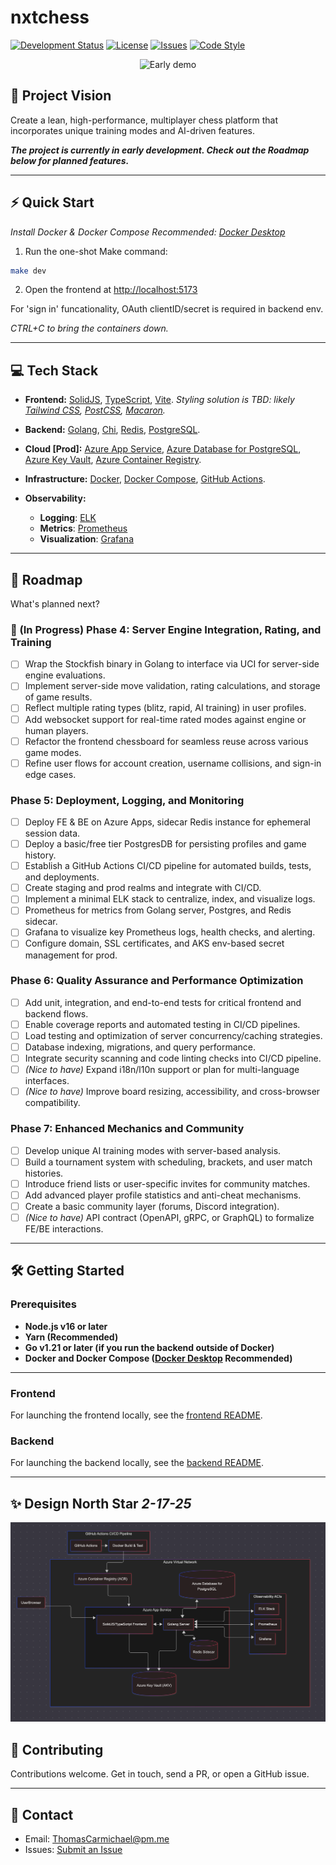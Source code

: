 # nxtchess

[![Development Status](https://img.shields.io/badge/status-under_development-orange)](#)
[![License](https://img.shields.io/github/license/tmcarmichael/nxtchess)](https://github.com/tmcarmichael/nxtchess/blob/main/LICENSE)
[![Issues](https://img.shields.io/github/issues/tmcarmichael/nxtchess)](https://github.com/tmcarmichael/nxtchess/issues)
[![Code Style](https://img.shields.io/badge/code%20style-prettier-ff69b4)](https://prettier.io/docs/en/why-prettier)

<div style="text-align: center;">
  <img src="apps/frontend/public/assets/nxtchess-2-16-25.gif" alt="Early demo" />
</div>

## 🚀 Project Vision

Create a lean, high-performance, multiplayer chess platform that incorporates unique training modes and AI-driven features.

**_The project is currently in early development. Check out the Roadmap below for planned features._**

---

## ⚡️ Quick Start

_Install Docker & Docker Compose Recommended: [Docker Desktop](https://www.docker.com/products/docker-desktop/)_

1. Run the one-shot Make command:

```bash
make dev
```

2. Open the frontend at [http://localhost:5173](http://localhost:5173)

For 'sign in' funcationality, OAuth clientID/secret is required in backend env.

_CTRL+C to bring the containers down._

---

## 💻 Tech Stack

- **Frontend:**
  [SolidJS](https://www.solidjs.com/), [TypeScript](https://www.typescriptlang.org/), [Vite](https://vite.dev/). _Styling solution is TBD: likely [Tailwind CSS](https://tailwindcss.com/), [PostCSS](https://postcss.org/), [Macaron](https://macaron.js.org/docs/styling/)._

- **Backend:**
  [Golang](https://go.dev/), [Chi](https://github.com/go-chi/chi), [Redis](https://redis.io/), [PostgreSQL](https://www.postgresql.org/).

- **Cloud [Prod]:**
  [Azure App Service](https://azure.microsoft.com/en-us/products/app-service/), [Azure Database for PostgreSQL](https://azure.microsoft.com/en-us/products/postgresql/), [Azure Key Vault](https://azure.microsoft.com/en-us/products/key-vault/), [Azure Container Registry](https://azure.microsoft.com/en-us/products/container-registry/).

- **Infrastructure:**
  [Docker](https://www.docker.com/), [Docker Compose](https://docs.docker.com/compose/), [GitHub Actions](https://github.com/features/actions).

- **Observability:**
  - **Logging**: [ELK](https://www.elastic.co/elastic-stack)
  - **Metrics**: [Prometheus](https://prometheus.io/)
  - **Visualization**: [Grafana](https://grafana.com/)

---

## 📜 Roadmap

What's planned next?

### 🚀 (In Progress) Phase 4: Server Engine Integration, Rating, and Training

- [ ] Wrap the Stockfish binary in Golang to interface via UCI for server-side engine evaluations.
- [ ] Implement server-side move validation, rating calculations, and storage of game results.
- [ ] Reflect multiple rating types (blitz, rapid, AI training) in user profiles.
- [ ] Add websocket support for real-time rated modes against engine or human players.
- [ ] Refactor the frontend chessboard for seamless reuse across various game modes.
- [ ] Refine user flows for account creation, username collisions, and sign-in edge cases.

### Phase 5: Deployment, Logging, and Monitoring

- [ ] Deploy FE & BE on Azure Apps, sidecar Redis instance for ephemeral session data.
- [ ] Deploy a basic/free tier PostgresDB for persisting profiles and game history.
- [ ] Establish a GitHub Actions CI/CD pipeline for automated builds, tests, and deployments.
- [ ] Create staging and prod realms and integrate with CI/CD.
- [ ] Implement a minimal ELK stack to centralize, index, and visualize logs.
- [ ] Prometheus for metrics from Golang server, Postgres, and Redis sidecar.
- [ ] Grafana to visualize key Prometheus logs, health checks, and alerting.
- [ ] Configure domain, SSL certificates, and AKS env-based secret management for prod.

### Phase 6: Quality Assurance and Performance Optimization

- [ ] Add unit, integration, and end-to-end tests for critical frontend and backend flows.
- [ ] Enable coverage reports and automated testing in CI/CD pipelines.
- [ ] Load testing and optimization of server concurrency/caching strategies.
- [ ] Database indexing, migrations, and query performance.
- [ ] Integrate security scanning and code linting checks into CI/CD pipeline.
- [ ] _(Nice to have)_ Expand i18n/l10n support or plan for multi-language interfaces.
- [ ] _(Nice to have)_ Improve board resizing, accessibility, and cross-browser compatibility.

### Phase 7: Enhanced Mechanics and Community

- [ ] Develop unique AI training modes with server-based analysis.
- [ ] Build a tournament system with scheduling, brackets, and user match histories.
- [ ] Introduce friend lists or user-specific invites for community matches.
- [ ] Add advanced player profile statistics and anti-cheat mechanisms.
- [ ] Create a basic community layer (forums, Discord integration).
- [ ] _(Nice to have)_ API contract (OpenAPI, gRPC, or GraphQL) to formalize FE/BE interactions.

---

## 🛠️ Getting Started

### Prerequisites

- **Node.js v16 or later**
- **Yarn (Recommended)**
- **Go v1.21 or later (if you run the backend outside of Docker)**
- **Docker and Docker Compose ([Docker Desktop](https://www.docker.com/products/docker-desktop/) Recommended)**

---

### Frontend

For launching the frontend locally, see the [frontend README](https://github.com/tmcarmichael/nxtchess/blob/main/apps/frontend/README.md).

### Backend

For launching the backend locally, see the [backend README](https://github.com/tmcarmichael/nxtchess/blob/main/apps/backend/README.md).

---

## ✨ Design North Star _2-17-25_

<div style="text-align: center;">
  <img src="docs/diagrams/architecture.png" alt="Early design" />
</div>

## 🤝 Contributing

Contributions welcome.
Get in touch, send a PR, or open a GitHub issue.

---

## 📧 Contact

- Email: ThomasCarmichael@pm.me
- Issues: [Submit an Issue](https://github.com/tmcarmichael/nxtchess/issues)
